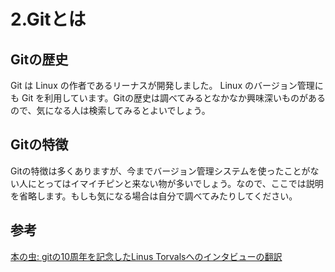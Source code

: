 # 2.Gitとは

## Gitの歴史

Git は Linux の作者であるリーナスが開発しました。 Linux のバージョン管理にも Git を利用しています。Gitの歴史は調べてみるとなかなか興味深いものがあるので、気になる人は検索してみるとよいでしょう。

## Gitの特徴

Gitの特徴は多くありますが、今までバージョン管理システムを使ったことがない人にとってはイマイチピンと来ない物が多いでしょう。なので、ここでは説明を省略します。もしも気になる場合は自分で調べてみたりしてください。

## 参考

[本の虫: gitの10周年を記念したLinus Torvalsへのインタビューの翻訳](https://cpplover.blogspot.jp/2015/04/git10linus-torvals.html)
